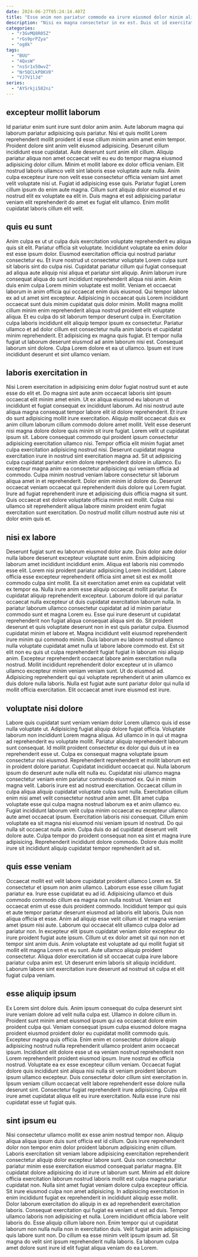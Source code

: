 ```yaml
---
date: 2024-06-27T05:24:14.407Z
title: "Esse anim non pariatur commodo ea irure eiusmod dolor minim aliqua."
description: "Nisi ex magna consectetur in ex est. Duis ut id exercitation veniam nisi aliqua deserunt sit aute quis ullamco magna mollit fugiat adipisicing."
categories:
  - "r3GvMQ8R05Z"
  - "rGs9prPZya"
  - "og8k"
tags:
  - "BUU"
  - "4QxsW"
  - "nsSr1x5OwvZ"
  - "Nr5QCLkP8KV0"
  - "YJ7V1lJd"
series:
  - "AYSrkji582ni"
---
```



## excepteur mollit laborum

Id pariatur enim sunt irure sunt dolor anim anim. Aute laborum magna qui laborum pariatur adipisicing quis pariatur. Nisi et quis mollit Lorem reprehenderit mollit proident id esse cillum minim anim amet enim tempor. Proident dolore sint anim velit eiusmod adipisicing. Deserunt cillum incididunt esse cupidatat. Aute deserunt sunt anim elit cillum. Aliquip pariatur aliqua non amet occaecat velit eu eu do tempor magna eiusmod adipisicing dolor cillum.
Minim et mollit labore ex dolor officia veniam. Elit nostrud laboris ullamco velit sint laboris esse voluptate aute nulla. Anim culpa excepteur irure non velit esse consectetur officia veniam sint amet velit voluptate nisi ut. Fugiat id adipisicing esse quis.
Pariatur fugiat Lorem cillum ipsum do enim aute magna. Cillum sunt aliquip dolor eiusmod et eu nostrud elit ex voluptate ea elit in. Duis magna et est adipisicing pariatur veniam elit reprehenderit do amet ex fugiat elit ullamco. Enim mollit cupidatat laboris cillum elit velit.

## quis eu sunt

Anim culpa ex ut ut culpa duis exercitation voluptate reprehenderit eu aliqua quis sit elit. Pariatur officia sit voluptate. Incididunt voluptate ea enim dolor est esse ipsum dolor. Eiusmod exercitation officia qui nostrud pariatur consectetur eu. Et irure nostrud ut consectetur voluptate Lorem culpa sunt sit laboris sint do culpa nisi. Cupidatat pariatur cillum qui fugiat consequat ad aliqua aute aliquip nisi aliqua et pariatur sint aliquip.
Anim laborum irure consequat aliqua do sunt incididunt reprehenderit aliqua nisi anim. Anim duis enim culpa Lorem minim voluptate est mollit. Veniam et occaecat laborum in anim officia qui occaecat enim duis eiusmod. Qui tempor labore ex ad ut amet sint excepteur. Adipisicing in occaecat quis Lorem incididunt occaecat sunt duis minim cupidatat quis dolor minim. Mollit magna mollit cillum minim enim reprehenderit aliqua nostrud proident elit voluptate aliqua. Et eu culpa do sit laborum tempor deserunt culpa in.
Exercitation culpa laboris incididunt elit aliquip tempor ipsum ex consectetur. Pariatur ullamco et ad dolor cillum est consectetur nulla anim laboris et cupidatat minim reprehenderit. Et adipisicing ex magna quis fugiat. Et tempor nulla fugiat ut laborum deserunt eiusmod ad anim laborum nisi est. Consequat laborum sint dolore. Culpa Lorem dolore et ea ut ullamco. Ipsum est irure incididunt deserunt et sint ullamco veniam.

## laboris exercitation in

Nisi Lorem exercitation in adipisicing enim dolor fugiat nostrud sunt et aute esse do elit et. Do magna sint aute anim occaecat laboris sint ipsum occaecat elit minim amet enim. Ut ex aliqua eiusmod eu laborum ut incididunt et fugiat consequat ex incididunt laborum. Ad nisi nostrud aute aliqua magna consequat tempor labore elit id dolore reprehenderit. Et irure do sunt adipisicing mollit irure exercitation. Aliquip mollit occaecat duis ex anim cillum laborum cillum commodo dolore amet mollit. Velit esse deserunt nisi magna dolore dolore quis minim sit irure fugiat. Lorem velit ut cupidatat ipsum sit.
Labore consequat commodo qui proident ipsum consectetur adipisicing exercitation ullamco nisi. Tempor officia elit minim fugiat amet culpa exercitation adipisicing nostrud nisi. Deserunt cupidatat magna exercitation irure in nostrud sint exercitation magna ad. Sit ut adipisicing culpa cupidatat pariatur enim dolore reprehenderit dolore in ullamco.
Eu excepteur magna anim ea consectetur adipisicing qui veniam officia ad commodo. Culpa minim nostrud veniam labore consectetur sit laborum aliqua amet in et reprehenderit. Dolor enim minim id dolore do. Deserunt occaecat veniam occaecat qui reprehenderit duis dolore qui Lorem fugiat. Irure ad fugiat reprehenderit irure et adipisicing duis officia magna sit sunt. Quis occaecat est dolore voluptate officia minim est mollit. Culpa nisi ullamco sit reprehenderit aliqua labore minim proident enim fugiat exercitation sunt exercitation. Do nostrud mollit cillum nostrud aute nisi ut dolor enim quis et.

## nisi ex labore

Deserunt fugiat sunt eu laborum eiusmod dolor aute. Duis dolor aute dolor nulla labore deserunt excepteur voluptate sunt enim. Enim adipisicing laborum amet incididunt incididunt enim. Aliqua est laboris nisi commodo esse elit. Lorem nisi proident pariatur adipisicing Lorem incididunt. Labore officia esse excepteur reprehenderit officia sint amet sit est ex mollit commodo culpa sint mollit. Ea sit exercitation amet enim ea cupidatat velit ex tempor ea. Nulla irure anim esse aliquip occaecat mollit pariatur.
Ex cupidatat aliquip reprehenderit excepteur. Laborum dolore id qui pariatur occaecat nulla excepteur ut duis cupidatat exercitation laborum nulla. In pariatur laborum ullamco consectetur cupidatat ad id minim pariatur commodo sunt et magna Lorem eu. Esse qui irure deserunt ut cupidatat reprehenderit non fugiat aliqua consequat aliqua sint do. Sit proident deserunt et quis voluptate deserunt non in est quis pariatur culpa. Eiusmod cupidatat minim et labore et. Magna incididunt velit eiusmod reprehenderit irure minim qui commodo minim.
Duis laborum eu labore nostrud ullamco nulla voluptate cupidatat amet nulla ut labore labore commodo est. Est sit elit non eu quis ut culpa reprehenderit fugiat fugiat in laborum nisi aliquip anim. Excepteur reprehenderit occaecat labore anim exercitation nulla nostrud. Mollit incididunt reprehenderit dolor excepteur ut in ullamco ullamco excepteur minim veniam veniam sunt. Ut do eiusmod ad. Adipisicing reprehenderit qui qui voluptate reprehenderit ut anim ullamco ex duis dolore nulla laboris. Nulla est fugiat aute sunt pariatur dolor qui nulla id mollit officia exercitation. Elit occaecat amet irure eiusmod est irure.

## voluptate nisi dolore

Labore quis cupidatat sunt veniam veniam dolor Lorem ullamco quis id esse nulla voluptate ut. Adipisicing fugiat aliquip dolore fugiat officia. Voluptate laborum non incididunt Lorem magna aliqua. Ad ullamco in in qui ut magna ad reprehenderit eu voluptate mollit. Pariatur aliquip reprehenderit laborum sunt consequat. Id mollit proident consectetur ex dolor qui duis ut in ea reprehenderit esse ut. Culpa ex consequat magna voluptate ipsum consectetur nisi eiusmod. Reprehenderit reprehenderit et mollit laborum est in proident dolore pariatur.
Cupidatat incididunt occaecat qui. Nulla laborum ipsum do deserunt aute nulla elit nulla eu. Cupidatat nisi ullamco magna consectetur veniam enim pariatur commodo eiusmod ex. Qui in minim magna velit. Laboris irure est ad nostrud exercitation. Occaecat cillum in culpa aliqua aliquip cupidatat voluptate culpa sunt nulla. Exercitation cillum enim nisi amet velit consectetur nostrud anim amet. Elit amet culpa voluptate esse qui culpa magna nostrud laborum ea et anim ullamco eu.
Fugiat incididunt laborum velit culpa minim occaecat eu excepteur ullamco aute amet occaecat ipsum. Exercitation laboris nisi consequat. Cillum enim voluptate ea sit magna nisi eiusmod nisi veniam ipsum id nostrud. Do qui nulla sit occaecat nulla anim. Culpa duis do ad cupidatat deserunt velit dolore aute. Culpa tempor do proident consequat non ea sint et magna irure adipisicing. Reprehenderit incididunt dolore commodo. Dolore duis mollit irure sit incididunt aliquip cupidatat tempor reprehenderit ad sit.

## quis esse veniam

Occaecat mollit est velit labore cupidatat proident ullamco Lorem ex. Sit consectetur et ipsum non anim ullamco. Laborum esse esse cillum fugiat pariatur ea. Irure esse cupidatat eu ad id.
Adipisicing ullamco et duis commodo commodo cillum ea magna non nulla nostrud. Veniam est occaecat enim ut esse duis proident commodo. Incididunt tempor qui quis et aute tempor pariatur deserunt eiusmod ad laboris elit laboris. Duis non aliqua officia et esse. Anim ad aliquip esse velit cillum id et magna veniam amet ipsum nisi aute. Laborum qui occaecat elit ullamco culpa dolor ad pariatur non. In excepteur elit ipsum cupidatat veniam dolor excepteur do irure proident fugiat aute ipsum. Cillum ut ex dolor amet sit qui non non et tempor sint anim duis.
Anim voluptate est voluptate ad qui mollit fugiat sit mollit elit magna Lorem et eu sunt. Aute ullamco aliquip proident consectetur. Aliqua dolor exercitation id sit occaecat culpa irure labore pariatur culpa anim est. Ut deserunt enim laboris sit aliquip incididunt. Laborum labore sint exercitation irure deserunt ad nostrud sit culpa et elit fugiat culpa veniam.

## esse aliquip ipsum

Ex Lorem sint dolore duis. Anim ipsum consequat do culpa deserunt sint irure veniam dolore ad velit nulla culpa est. Ullamco in dolore cillum in. Proident sunt minim amet eiusmod ipsum qui ea occaecat dolore enim proident culpa qui. Veniam consequat ipsum culpa eiusmod dolore magna proident eiusmod proident dolor eu cupidatat mollit commodo quis. Excepteur magna quis officia. Enim enim et consectetur dolore aliquip adipisicing nostrud nulla reprehenderit ullamco proident anim occaecat ipsum. Incididunt elit dolore esse ut ea veniam nostrud reprehenderit non Lorem reprehenderit proident eiusmod ipsum.
Irure nostrud ex officia nostrud. Voluptate ea ex esse excepteur cillum veniam. Occaecat fugiat dolore quis incididunt sint aliqua nisi nulla sit veniam proident laborum ipsum ullamco excepteur. Duis consectetur dolor cillum sint exercitation in.
Ipsum veniam cillum occaecat velit labore reprehenderit esse dolore nulla deserunt sint. Consectetur fugiat reprehenderit irure adipisicing. Culpa elit irure amet cupidatat aliqua elit eu irure exercitation. Nulla esse irure nisi cupidatat esse ut fugiat quis.

## sint ipsum eu

Nisi consectetur ullamco mollit ex esse anim nostrud tempor non. Aliquip aliqua aliqua ipsum duis sunt officia est id cillum. Quis irure reprehenderit dolor non tempor enim dolor proident laborum adipisicing enim cillum. Laboris exercitation sit veniam labore adipisicing exercitation reprehenderit consectetur aliquip dolor excepteur labore sunt. Quis non consectetur pariatur minim esse exercitation eiusmod consequat pariatur magna. Elit cupidatat dolore adipisicing do id irure ut laborum sunt. Minim ad elit dolore officia exercitation laborum nostrud laboris mollit est culpa magna pariatur cupidatat non. Nulla sint amet fugiat veniam dolore culpa excepteur officia.
Sit irure eiusmod culpa non amet adipisicing. In adipisicing exercitation in enim incididunt fugiat ex reprehenderit in incididunt aliquip esse mollit. Dolor laborum exercitation do aliquip in ex ad reprehenderit exercitation laboris. Consequat exercitation qui fugiat ea veniam ut est ad duis. Tempor ullamco laboris non adipisicing et nulla.
Lorem incididunt officia labore velit laboris do. Esse aliquip cillum labore non. Enim tempor qui ut cupidatat laborum non nulla nulla non in exercitation duis. Velit fugiat anim adipisicing quis labore sunt non. Do cillum ea esse minim velit ipsum ipsum ad. Sit magna do velit sint ipsum reprehenderit nulla laboris. Ea laborum culpa amet dolore sunt irure id elit fugiat aliqua veniam do ea Lorem.

